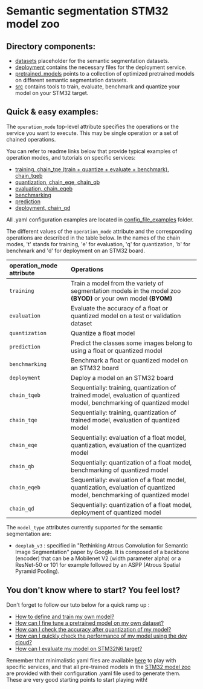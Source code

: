 # Semantic segmentation STM32 model zoo


## Directory components:
* [datasets](datasets/README.md) placeholder for the semantic segmentation datasets.
* [deployment](deployment/README.md) contains the necessary files for the deployment service.
* [pretrained_models](pretrained_models/README.md) points to a collection of optimized pretrained models on different semantic segmentation datasets.
* [src](src/README.md) contains tools to train, evaluate, benchmark and quantize your model on your STM32 target.

## Quick & easy examples:
The `operation_mode` top-level attribute specifies the operations or the service you want to execute. This may be single operation or a set of chained operations.

You can refer to readme links below that provide typical examples of operation modes, and tutorials on specific services:

   - [training, chain_tqe (train + quantize + evaluate + benchmark), chain_tqeb](./src/training/README.md)
   - [quantization, chain_eqe, chain_qb](./src/quantization/README.md)
   - [evaluation, chain_eqeb](./src/evaluation/README.md)
   - [benchmarking](./src/benchmarking/README.md)
   - [prediction](./src/prediction/README.md)
   - [deployment, chain_qd](./deployment/README.md)

All .yaml configuration examples are located in [config_file_examples](./src/config_file_examples/) folder.

The different values of the `operation_mode` attribute and the corresponding operations are described in the table below. In the names of the chain modes, 't' stands for training, 'e' for evaluation, 'q' for quantization, 'b' for benchmark and 'd' for deployment on an STM32 board.

| operation_mode attribute | Operations                                                                                                                                           |
|:---------------------------|:-----------------------------------------------------------------------------------------------------------------------------------------------------|
| `training`| Train a model from the variety of segmentation models in the model zoo **(BYOD)** or your own model **(BYOM)**                                       |
| `evaluation` | Evaluate the accuracy of a float or quantized model on a test or validation dataset                                                                  |
| `quantization` | Quantize a float model                                                                                                                               |
| `prediction`   | Predict the classes some images belong to using a float or quantized model                                                                           |
| `benchmarking` | Benchmark a float or quantized model on an STM32 board                                                                                               |
| `deployment`   | Deploy a model on an STM32 board                                                                                                                     |
| `chain_tqeb`  | Sequentially: training, quantization of trained model, evaluation of quantized model, benchmarking of quantized model |
| `chain_tqe`    | Sequentially: training, quantization of trained model, evaluation of quantized model                                                                 |
| `chain_eqe`    | Sequentially: evaluation of a float model,  quantization, evaluation of the quantized model                                                          |
| `chain_qb`     | Sequentially: quantization of a float model, benchmarking of quantized model                                                                         |
| `chain_eqeb`   | Sequentially: evaluation of a float model,  quantization, evaluation of quantized model, benchmarking of quantized model                             |
| `chain_qd`     | Sequentially: quantization of a float model, deployment of quantized model                                                                           |

The `model_type` attributes currently supported for the semantic segmentation are:
- `deeplab_v3` : specified in "Rethinking Atrous Convolution for Semantic Image Segmentation" paper by Google.
It is composed of a backbone (encoder) that can be a Mobilenet V2 (width parameter alpha) or a ResNet-50 or 101 for example followed by an ASPP (Atrous Spatial Pyramid Pooling).


## You don't know where to start? You feel lost?
Don't forget to follow our tuto below for a quick ramp up : 
* [How to define and train my own model?](../semantic_segmentation/deployment/doc/tuto/how_to_define_and_train_my_own_model.md)
* [How can I fine tune a pretrained model on my own dataset?](../semantic_segmentation/deployment/doc/tuto/how_to_finetune_a_model_zoo_model_on_my_own_dataset.md)
* [How can I check the accuracy after quantization of my model?](../semantic_segmentation/deployment/doc/tuto/how_to_compare_the_accuracy_after_quantization_of_my_model.md)
* [How can I quickly check the performance of my model using the dev cloud?](../semantic_segmentation/deployment/doc/tuto/how_to_quickly_benchmark_the_performances_of_a_model.md)
* [How can I evaluate my model on STM32N6 target?](../semantic_segmentation/deployment/doc/tuto/how_to_evaluate_my_model_on_stm32n6_target.md)

Remember that minimalistic yaml files are available [here](./src/config_file_examples/) to play with specific services, and that all pre-trained models in the [STM32 model zoo](https://github.com/STMicroelectronics/stm32ai-modelzoo/) are provided with their configuration .yaml file used to generate them. These are very good starting points to start playing with!

